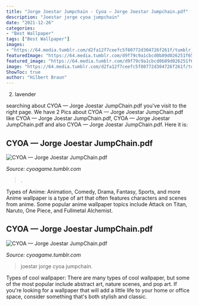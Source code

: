 ```yaml
---
title: "Jorge Joestar Jumpchain - Cyoa — Jorge Joestar Jumpchain.pdf"
description: "Joestar jorge cyoa jumpchain"
date: "2021-12-26"
categories:
- "Best Wallpaper"
tags: ["Best Wallpaper"]
images:
- "https://64.media.tumblr.com/d2fa12f7ceefc5f80772d304726f261f/tumblr_p2elhjFBJT1vj3rv7_r13_og_540.png"
featuredImage: "https://64.media.tumblr.com/d9f79c9a1cbcd0b89d026251f6519bbe/tumblr_inline_p2elhdlnDj1qak9kj_500.jpg"
featured_image: "https://64.media.tumblr.com/d9f79c9a1cbcd0b89d026251f6519bbe/tumblr_inline_p2elhdlnDj1qak9kj_500.jpg"
image: "https://64.media.tumblr.com/d2fa12f7ceefc5f80772d304726f261f/tumblr_p2elhjFBJT1vj3rv7_r13_og_540.png"
ShowToc: true
author: "Hilbert Braun"
---
```



2. lavender 

	

		
searching about CYOA — Jorge Joestar JumpChain.pdf you've visit to the right page. We have 2 Pics about CYOA — Jorge Joestar JumpChain.pdf like CYOA — Jorge Joestar JumpChain.pdf, CYOA — Jorge Joestar JumpChain.pdf and also CYOA — Jorge Joestar JumpChain.pdf. Here it is:
		
    
## CYOA — Jorge Joestar JumpChain.pdf

<img loading=lazy src="https://64.media.tumblr.com/d2fa12f7ceefc5f80772d304726f261f/tumblr_p2elhjFBJT1vj3rv7_r13_og_540.png" onerror="this.onerror=null;this.src='https://tse1.mm.bing.net/th?id=OIP.0voS987vxfgHctMEcm8mHwHaD5&amp;pid=15.1';" alt="CYOA — Jorge Joestar JumpChain.pdf">

_Source: cyoagame.tumblr.com_

>. 

	

Types of Anime: Animation, Comedy, Drama, Fantasy, Sports, and more
Anime wallpaper is a type of art that often features characters and scenes from anime. Some popular anime wallpaper topics include Attack on Titan, Naruto, One Piece, and Fullmetal Alchemist.

    
## CYOA — Jorge Joestar JumpChain.pdf

<img loading=lazy src="https://64.media.tumblr.com/d9f79c9a1cbcd0b89d026251f6519bbe/tumblr_inline_p2elhdlnDj1qak9kj_500.jpg" onerror="this.onerror=null;this.src='https://tse4.mm.bing.net/th?id=OIP.uC0omtofvZRlwgX4NhxGrwHaKe&amp;pid=15.1';" alt="CYOA — Jorge Joestar JumpChain.pdf">

_Source: cyoagame.tumblr.com_

>joestar jorge cyoa jumpchain. 

	

Types of cool wallpaper:
There are many types of cool wallpaper, but some of the most popular include abstract art, nature scenes, and pop art. If you're looking for a wallpaper that will add a little life to your home or office space, consider something that's both stylish and classic.

